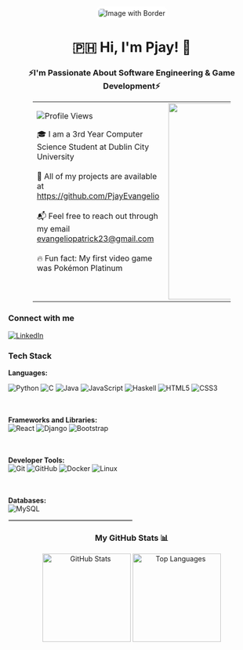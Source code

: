 <div align="center">
  <img src="https://github.com/user-attachments/assets/b3d30f1c-f71b-4e99-bd7d-e655a64cdc2d" alt="Image with Border" style="padding: 5px; background-color: white; border-radius: 10px; max-width: 100%;">
</div>

<h1 align="center">🇵🇭 Hi, I'm Pjay! 🏀</h1>

<h3 align="center">⚡️I'm Passionate About Software Engineering & Game Development⚡️</h3>

<div align="center">
  <table style="width:80%; max-width:800px; margin: 0 auto;">
    <tr>
      <td align="left" style="vertical-align: top;">
        <p align="left">
          <img src="https://komarev.com/ghpvc/?username=PjayEvangelio&label=Profile%20Views&color=82aaff&style=flat-square" alt="Profile Views" />
        </p>
        🎓 I am a 3rd Year Computer Science Student at Dublin City University<br><br>
        🐚 All of my projects are available at <a href="https://github.com/PjayEvangelio" target="_blank">https://github.com/PjayEvangelio</a><br><br>
        📬 Feel free to reach out through my email <a href="mailto:evangeliopatrick23@gmail.com">evangeliopatrick23@gmail.com</a><br><br>
        🔥 Fun fact: My first video game was Pokémon Platinum
      </td>
      <td align="center">
        <img align="right" alt="Pokemon" width="400" src="https://github.com/user-attachments/assets/3ea95472-293d-4970-bb24-c2b312d0a4e9" />
      </td>
    </tr>
  </table>
</div>

<h3 align="left">Connect with me</h3>
<p align="left">
  <a href="https://linkedin.com/in/patrickjohnevangelio" target="_blank">
    <img src="https://img.shields.io/badge/LinkedIn-%230077B5.svg?logo=linkedin&logoColor=white" alt="LinkedIn" />
  </a>
</p>

<h3 align="left">Tech Stack</h3>
<p align="left">
  <strong>Languages:</strong><br>
  
  ![Python](https://img.shields.io/badge/python-3670A0?style=for-the-badge&logo=python&logoColor=ffdd54) 
  ![C](https://img.shields.io/badge/c-%2300599C.svg?style=for-the-badge&logo=c&logoColor=white) 
  ![Java](https://img.shields.io/badge/java-%23ED8B00.svg?style=for-the-badge&logo=openjdk&logoColor=white) 
  ![JavaScript](https://img.shields.io/badge/javascript-%23323330.svg?style=for-the-badge&logo=javascript&logoColor=%23F7DF1E)
  ![Haskell](https://img.shields.io/badge/haskell-%235e5086.svg?style=for-the-badge&logo=haskell&logoColor=white)
  ![HTML5](https://img.shields.io/badge/html5-%23E34F26.svg?style=for-the-badge&logo=html5&logoColor=white) 
  ![CSS3](https://img.shields.io/badge/css3-%231572B6.svg?style=for-the-badge&logo=css3&logoColor=white) 
  <br>

  <br><br><strong>Frameworks and Libraries:</strong><br>
  <span>
    ![React](https://img.shields.io/badge/react-%2320232a.svg?style=for-the-badge&logo=react&logoColor=%2361DAFB) 
    ![Django](https://img.shields.io/badge/django-%23092E20.svg?style=for-the-badge&logo=django&logoColor=white)
    ![Bootstrap](https://img.shields.io/badge/bootstrap-%238511FA.svg?style=for-the-badge&logo=bootstrap&logoColor=white) 
  </span>

  <br><br><strong>Developer Tools:</strong><br>
  <span>
    ![Git](https://img.shields.io/badge/git-%23F05033.svg?style=for-the-badge&logo=git&logoColor=white) 
    ![GitHub](https://img.shields.io/badge/github-%23121011.svg?style=for-the-badge&logo=github&logoColor=white) 
    ![Docker](https://img.shields.io/badge/docker-%230db7ed.svg?style=for-the-badge&logo=docker&logoColor=white) 
    ![Linux](https://img.shields.io/badge/linux-%23FCC624.svg?style=for-the-badge&logo=linux&logoColor=black) 
  </span>

  <br><br><strong>Databases:</strong><br>
  <span>
    ![MySQL](https://img.shields.io/badge/mysql-4479A1.svg?style=for-the-badge&logo=mysql&logoColor=white) 
  </span>
</p>
<hr style="border: 1px solid lightgray; width: 50%;">

<div align="center">
  <h3>My GitHub Stats 📊</h3>
  <img src="https://github-readme-stats.vercel.app/api?username=PjayEvangelio&theme=material-palenight&hide_border=false&include_all_commits=true&count_private=true" alt="GitHub Stats" height="180" />
  <img src="https://github-readme-stats.vercel.app/api/top-langs/?username=PjayEvangelio&theme=material-palenight&hide_border=false&include_all_commits=true&count_private=true&layout=compact" alt="Top Languages" height="180" />
</div>
